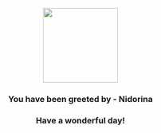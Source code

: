 <p align="center">
    <img src="https://raw.githubusercontent.com/PokeAPI/sprites/master/sprites/pokemon/30.png" width="150" height="150">
</p>
<h3 align="center">You have been greeted by - <b>Nidorina</b></h3>
<h3 align="center">Have a wonderful day!</h3>
